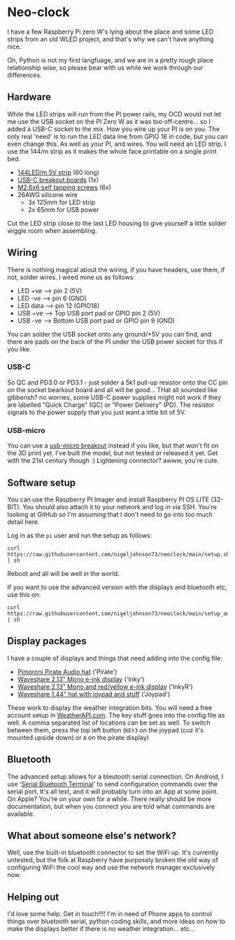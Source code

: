 # Neo-clock
I have a few Raspberry Pi zero W's lying about the place and some LED strips from an old WLED project, and that's why we can't have anything nice.

Oh, Python is not my first langfuage, and we are in a pretty rough place relationship wise, so please bear with us while we work through our differences.

## Hardware
While the LED strips will run from the PI power rails, my OCD would not let me use the USB socket on the PI Zero W as it was too off-centre... so I added a USB-C socket to the mix. How you wire up your PI is on you. The only real 'need' is to run the LED data line from GPIO 18 in code, but you can even change this. As well as your PI, and wires. You will need an LED strip. I use the 144/m strip as it makes the whole face printable on a single print bed.

* [144LED/m 5V strip](https://www.amazon.co.uk/dp/B088KJPXVB) (60 long)
* [USB-C breakout boards](https://www.amazon.co.uk/dp/B0D2HJZ2V9) (1x)
* [M2.6x6 self tapping screws](https://www.amazon.co.uk/dp/B087X76NXF) (6x)
* 26AWG silicone wire
   * 3x 125mm for LED strip
   * 2x 65mm for USB power

Cut the LED strip close to the last LED housing to give yourself a little solder wiggle room when assembling.

## Wiring
There is nothing magical about the wiring, if you have headers, use them, if not, solder wires. I wired mine us as follows:

* LED +ve --> pin 2 (5V)
* LED -ve --> pin 6 (GND)
* LED data --> pin 12 (GPIO18)
* USB +ve --> Top USB port pad or GPIO pin 2 (5V)
* USB -ve --> Bottom USB port pad or GPIO pin 9 (GND)

You can solder the USB socket onto any ground/+5V you can find, and there are pads on the back of the PI under the USB power socket for this if you like.

### USB-C
So QC and PD3.0 or PD3.1 - just solder a 5k1 pull-up resistor onto the CC pin on the socket bearkout board and all will be good... THat all sounded like gibberish? no worries, some USB-C power supplies might not work if they are labelled "Quick Charge" (QC) or "Power Delivery" (PD). The resistor signals to the power supply that you just want a little bit of 5V.

### USB-micro
You can use a [usb-micro breakout](https://www.amazon.co.uk/dp/B08DCZRXXS) instead if you like, but that won't fit on the 3D print yet. I've built the model, but not tested or released it yet. Get with the 21st century though :) Lightening connector? awww, you're cute.

## Software setup
You can use the Raspberry PI Imager and install Raspberry PI OS LITE (32-BIT). You should also attach it to your network and log in via SSH. You're looking at GitHub so I'm assuming that I don't need to go into too much detail here.

Log in as the `pi` user and run the setup as follows:

    curl https://raw.githubusercontent.com/nigeljohnson73/neoclock/main/setup.sh | sh

Reboot and all will be well in the world.

If you want to use the advanced version with the displays and bluetooth etc, use this on:

    curl https://raw.githubusercontent.com/nigeljohnson73/neoclock/main/setup_adv.sh | sh

## Display packages
I have a couple of displays and things that need adding into the config file:

* [Pimoroni Pirate Audio hat](https://shop.pimoroni.com/products/pirate-audio-mini-speaker?variant=31189753692243) ('Pirate')
* [Waveshare 2.13" Mono e-ink display](https://www.amazon.co.uk/dp/B07J3FHJVP) ('Inky')
* [Waveshare 2.13" Mono and red/yellow e-ink display](https://www.amazon.co.uk/dp/B075FR81WL) ('InkyR')
* [Waveshare 1.44" hat with joypad and stuff](https://www.amazon.co.uk/dp/B077YK8161) ('Joypad')

These work to display the weather integration bits. You will need a free account setup in [WeatherAPI.com](https://www.weatherapi.com/). The key stuff goes into the config file as well. A comma separated list of locations can be set as well. To switch between them, press the top left button (`KEY3` on the joypad (cuz it's mounted upside down) or `A` on the pirate display)

## Bluetooth
The advanced setup allows for a bleutooth serial connection. On Android, I use '[Serial Bluetooth Terminal](https://play.google.com/store/apps/details?id=de.kai_morich.serial_bluetooth_terminal)' to send configuration commands over the serial port. It's all text, and it will probably turn into an App at some point. On Apple? You're on your own for a while. There really should be more documentation, but when you connect you are told what commands are available.

## What about someone else's network?
Well, use the built-in bluetooth connector to set the WiFi up. It's currently untested, but the folk at Raspberry have purposely broken the old way of configuring WiFi the cool way and use the network manager exclusively now.

## Helping out
I'd love some help. Get in touch!!!! I'm in need of Phone apps to control things over bluetooth serial, python coding skills, and more ideas on how to make the displays better if there is no weather integration... etc...
